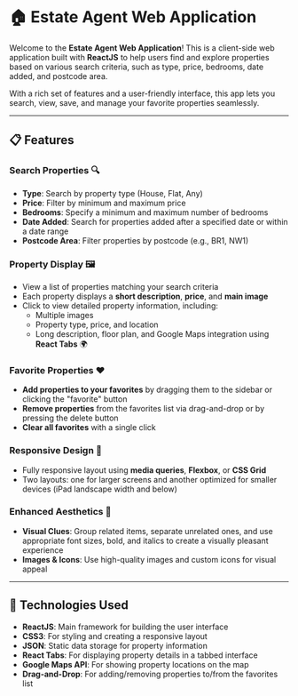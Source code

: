 # 🏠 Estate Agent Web Application

Welcome to the **Estate Agent Web Application**! This is a client-side web application built with **ReactJS** to help users find and explore properties based on various search criteria, such as type, price, bedrooms, date added, and postcode area. 

With a rich set of features and a user-friendly interface, this app lets you search, view, save, and manage your favorite properties seamlessly.

---

## 📋 Features

### Search Properties 🔍
- **Type**: Search by property type (House, Flat, Any)
- **Price**: Filter by minimum and maximum price
- **Bedrooms**: Specify a minimum and maximum number of bedrooms
- **Date Added**: Search for properties added after a specified date or within a date range
- **Postcode Area**: Filter properties by postcode (e.g., BR1, NW1)

### Property Display 🖼️
- View a list of properties matching your search criteria
- Each property displays a **short description**, **price**, and **main image**
- Click to view detailed property information, including:
  - Multiple images
  - Property type, price, and location
  - Long description, floor plan, and Google Maps integration using **React Tabs** 🌍

### Favorite Properties ❤️
- **Add properties to your favorites** by dragging them to the sidebar or clicking the "favorite" button
- **Remove properties** from the favorites list via drag-and-drop or by pressing the delete button
- **Clear all favorites** with a single click

### Responsive Design 📱
- Fully responsive layout using **media queries**, **Flexbox**, or **CSS Grid**
- Two layouts: one for larger screens and another optimized for smaller devices (iPad landscape width and below)

### Enhanced Aesthetics 🎨
- **Visual Clues**: Group related items, separate unrelated ones, and use appropriate font sizes, bold, and italics to create a visually pleasant experience
- **Images & Icons**: Use high-quality images and custom icons for visual appeal

---

## 🔧 Technologies Used
- **ReactJS**: Main framework for building the user interface
- **CSS3**: For styling and creating a responsive layout
- **JSON**: Static data storage for property information
- **React Tabs**: For displaying property details in a tabbed interface
- **Google Maps API**: For showing property locations on the map
- **Drag-and-Drop**: For adding/removing properties to/from the favorites list


